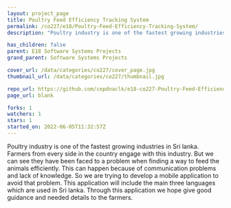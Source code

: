 ```yaml
---
layout: project_page
title: Poultry Feed Efficiency Tracking System
permalink: /co227/e18/Poultry-Feed-Efficiency-Tracking-System/
description: "Poultry industry is one of the fastest growing industries in Sri lanka. Farmers from every side in the country engage with this industry. But we can see they have been faced to a problem when finding a way to feed the animals efficiently. This can happen because of communication problems and lack of knowledge. So  we are trying to develop a mobile application to avoid that problem. This application will include the main three languages which are used in Sri lanka. Through this application we hope give good guidance and needed details to the farmers. "

has_children: false
parent: E18 Software Systems Projects
grand_parent: Software Systems Projects

cover_url: /data/categories/co227/cover_page.jpg
thumbnail_url: /data/categories/co227/thumbnail.jpg

repo_url: https://github.com/cepdnaclk/e18-co227-Poultry-Feed-Efficiency-Tracking-System
page_url: blank

forks: 1
watchers: 1
stars: 1
started_on: 2022-06-05T11:32:57Z
---
```

Poultry industry is one of the fastest growing industries in Sri lanka. Farmers from every side in the country engage with this industry. But we can see they have been faced to a problem when finding a way to feed the animals efficiently. This can happen because of communication problems and lack of knowledge. So  we are trying to develop a mobile application to avoid that problem. This application will include the main three languages which are used in Sri lanka. Through this application we hope give good guidance and needed details to the farmers. 

